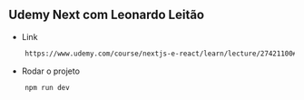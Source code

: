 
## Udemy Next com Leonardo Leitão
* Link
```bash
    https://www.udemy.com/course/nextjs-e-react/learn/lecture/27421100#overview
```

* Rodar o projeto
```bash
    npm run dev
```